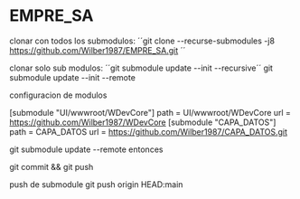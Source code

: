 # EMPRE_SA

clonar con todos los submodulos: 
´´git clone --recurse-submodules -j8 https://github.com/Wilber1987/EMPRE_SA.git ´´

clonar solo sub modulos:
´´git submodule update --init --recursive´´
git submodule update --init --remote


configuracion de modulos

[submodule "UI/wwwroot/WDevCore"]
	path = UI/wwwroot/WDevCore
	url = https://github.com/Wilber1987/WDevCore
[submodule "CAPA_DATOS"]
	path = CAPA_DATOS
	url = https://github.com/Wilber1987/CAPA_DATOS.git


git submodule update --remote
entonces

git commit && git push


push de submodule
git push origin HEAD:main